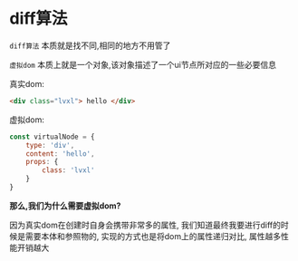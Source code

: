 # diff算法

`diff算法` 本质就是找不同,相同的地方不用管了

`虚拟dom` 本质上就是一个对象,该对象描述了一个ui节点所对应的一些必要信息

真实dom:
```html
<div class="lvxl"> hello </div>
```

虚拟dom:
```js
const virtualNode = {
    type: 'div',
    content: 'hello',
    props: {
        class: 'lvxl'
    }
}
```

**那么,我们为什么需要虚拟dom?**

因为真实dom在创建时自身会携带非常多的属性, 我们知道最终我要进行diff的时候是需要本体和参照物的, 实现的方式也是将dom上的属性递归对比, 属性越多性能开销越大


